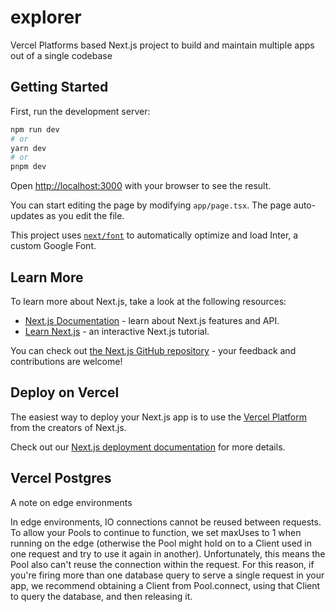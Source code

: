 # explorer
Vercel Platforms based Next.js project to build and maintain multiple apps out of a single codebase

## Getting Started

First, run the development server:

```bash
npm run dev
# or
yarn dev
# or
pnpm dev
```

Open [http://localhost:3000](http://localhost:3000) with your browser to see the result.

You can start editing the page by modifying `app/page.tsx`. The page auto-updates as you edit the file.

This project uses [`next/font`](https://nextjs.org/docs/basic-features/font-optimization) to automatically optimize and load Inter, a custom Google Font.

## Learn More

To learn more about Next.js, take a look at the following resources:

- [Next.js Documentation](https://nextjs.org/docs) - learn about Next.js features and API.
- [Learn Next.js](https://nextjs.org/learn) - an interactive Next.js tutorial.

You can check out [the Next.js GitHub repository](https://github.com/vercel/next.js/) - your feedback and contributions are welcome!

## Deploy on Vercel

The easiest way to deploy your Next.js app is to use the [Vercel Platform](https://vercel.com/new?utm_medium=default-template&filter=next.js&utm_source=create-next-app&utm_campaign=create-next-app-readme) from the creators of Next.js.

Check out our [Next.js deployment documentation](https://nextjs.org/docs/deployment) for more details.


## Vercel Postgres

A note on edge environments

In edge environments, IO connections cannot be reused between requests. To allow your Pools to continue to function, we set maxUses to 1 when running on the edge (otherwise the Pool might hold on to a Client used in one request and try to use it again in another). Unfortunately, this means the Pool also can't reuse the connection within the request. For this reason, if you're firing more than one database query to serve a single request in your app, we recommend obtaining a Client from Pool.connect, using that Client to query the database, and then releasing it.
